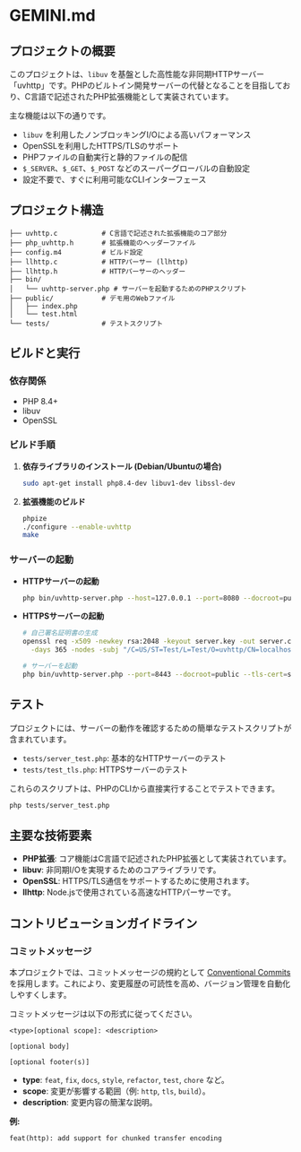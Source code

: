 # GEMINI.md

## プロジェクトの概要

このプロジェクトは、`libuv` を基盤とした高性能な非同期HTTPサーバー「uvhttp」です。PHPのビルトイン開発サーバーの代替となることを目指しており、C言語で記述されたPHP拡張機能として実装されています。

主な機能は以下の通りです。

-   `libuv` を利用したノンブロッキングI/Oによる高いパフォーマンス
-   OpenSSLを利用したHTTPS/TLSのサポート
-   PHPファイルの自動実行と静的ファイルの配信
-   `$_SERVER`、`$_GET`、`$_POST` などのスーパーグローバルの自動設定
-   設定不要で、すぐに利用可能なCLIインターフェース

## プロジェクト構造

```
├── uvhttp.c           # C言語で記述された拡張機能のコア部分
├── php_uvhttp.h       # 拡張機能のヘッダーファイル
├── config.m4          # ビルド設定
├── llhttp.c           # HTTPパーサー (llhttp)
├── llhttp.h           # HTTPパーサーのヘッダー
├── bin/
│   └── uvhttp-server.php # サーバーを起動するためのPHPスクリプト
├── public/            # デモ用のWebファイル
│   ├── index.php
│   └── test.html
└── tests/             # テストスクリプト
```

## ビルドと実行

### 依存関係

-   PHP 8.4+
-   libuv
-   OpenSSL

### ビルド手順

1.  **依存ライブラリのインストール (Debian/Ubuntuの場合)**
    ```bash
    sudo apt-get install php8.4-dev libuv1-dev libssl-dev
    ```

2.  **拡張機能のビルド**
    ```bash
    phpize
    ./configure --enable-uvhttp
    make
    ```

### サーバーの起動

-   **HTTPサーバーの起動**
    ```bash
    php bin/uvhttp-server.php --host=127.0.0.1 --port=8080 --docroot=public
    ```

-   **HTTPSサーバーの起動**
    ```bash
    # 自己署名証明書の生成
    openssl req -x509 -newkey rsa:2048 -keyout server.key -out server.crt \
      -days 365 -nodes -subj "/C=US/ST=Test/L=Test/O=uvhttp/CN=localhost"

    # サーバーを起動
    php bin/uvhttp-server.php --port=8443 --docroot=public --tls-cert=server.crt --tls-key=server.key
    ```

## テスト

プロジェクトには、サーバーの動作を確認するための簡単なテストスクリプトが含まれています。

-   `tests/server_test.php`: 基本的なHTTPサーバーのテスト
-   `tests/test_tls.php`: HTTPSサーバーのテスト

これらのスクリプトは、PHPのCLIから直接実行することでテストできます。

```bash
php tests/server_test.php
```

## 主要な技術要素

-   **PHP拡張**: コア機能はC言語で記述されたPHP拡張として実装されています。
-   **libuv**: 非同期I/Oを実現するためのコアライブラリです。
-   **OpenSSL**: HTTPS/TLS通信をサポートするために使用されます。
-   **llhttp**: Node.jsで使用されている高速なHTTPパーサーです。

## コントリビューションガイドライン

### コミットメッセージ

本プロジェクトでは、コミットメッセージの規約として [Conventional Commits](https://www.conventionalcommits.org/) を採用します。これにより、変更履歴の可読性を高め、バージョン管理を自動化しやすくします。

コミットメッセージは以下の形式に従ってください。

```
<type>[optional scope]: <description>

[optional body]

[optional footer(s)]
```

-   **type**: `feat`, `fix`, `docs`, `style`, `refactor`, `test`, `chore` など。
-   **scope**: 変更が影響する範囲（例: `http`, `tls`, `build`）。
-   **description**: 変更内容の簡潔な説明。

**例:**

```
feat(http): add support for chunked transfer encoding
```


```